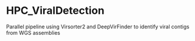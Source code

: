 # HPC_ViralDetection
Parallel pipeline using Virsorter2 and DeepVirFinder to identify viral contigs from WGS assemblies
